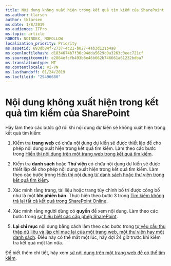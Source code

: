 ```yaml
---
title: Nội dung không xuất hiện trong kết quả tìm kiếm của SharePoint
ms.author: tlarsen
author: tklarsen
ms.date: 1/8/2019
ms.audience: ITPro
ms.topic: article
ROBOTS: NOINDEX, NOFOLLOW
localization_priority: Priority
ms.assetid: 693db84f-2737-4c21-b027-4ab3d121b4a8
ms.openlocfilehash: d1834674b7f36c94dda5629c0a3263c0eec721cf
ms.sourcegitcommit: e2864efcfb493b6e46b662b746661a61232bdba7
ms.translationtype: MT
ms.contentlocale: vi-VN
ms.lasthandoff: 01/24/2019
ms.locfileid: "29496680"
---
```

# <a name="content-doesnt-appear-in-sharepoint-search-results"></a>Nội dung không xuất hiện trong kết quả tìm kiếm của SharePoint

Hãy làm theo các bước gỡ rối khi nội dung dự kiến sẽ không xuất hiện trong kết quả tìm kiếm:
  
1. Kiểm tra **trang web** có chứa nội dung dự kiến sẽ được thiết lập để cho phép nội dung xuất hiện trong kết quả tìm kiếm. Làm theo các bước trong [Hiển thị nội dung trên một trang web trong kết quả tìm kiếm](https://docs.microsoft.com/en-us/sharepoint/make-site-content-searchable#show-content-on-a-site-in-search-results).
    
2. Kiểm tra **danh sách** hoặc **Thư viện** có chứa nội dung dự kiến sẽ được thiết lập để cho phép nội dung xuất hiện trong kết quả tìm kiếm. Làm theo các bước trong [Hiển thị nội dung từ danh sách hoặc thư viện trong kết quả tìm kiếm](https://docs.microsoft.com/en-us/sharepoint/make-site-content-searchable#show-content-from-lists-or-libraries-in-search-results). 
    
3. Xác minh rằng trang, tài liệu hoặc trang tùy chỉnh bố trí được công bố như là một **lớn phiên bản.** Thực hiện theo bước 3 trong [Tìm kiếm không trả lại tất cả kết quả trong SharePoint Online](https://go.microsoft.com/fwlink/?linkid=874525).
    
4. Xác minh rằng người dùng có **quyền** để xem nội dung. Làm theo các bước trong [sự hiểu biết các cấp phép SharePoint](https://go.microsoft.com/fwlink/?linkid=867071).
    
5. **Lại chỉ mục** nội dung bằng cách làm theo các bước trong [tự yêu cầu thu thập dữ liệu và lập chỉ mục lại của một trang web, một thư viện hay một danh sách](https://docs.microsoft.com/en-us/sharepoint/crawl-site-content). Điều này có thể mất một lúc, hãy đợi 24 giờ trước khi kiểm tra kết quả một lần nữa.
    
Để biết thêm chi tiết, hãy xem [sử nội dung trên một trang web để có thể tìm kiếm](https://docs.microsoft.com/en-us/sharepoint/make-site-content-searchable). 
  


